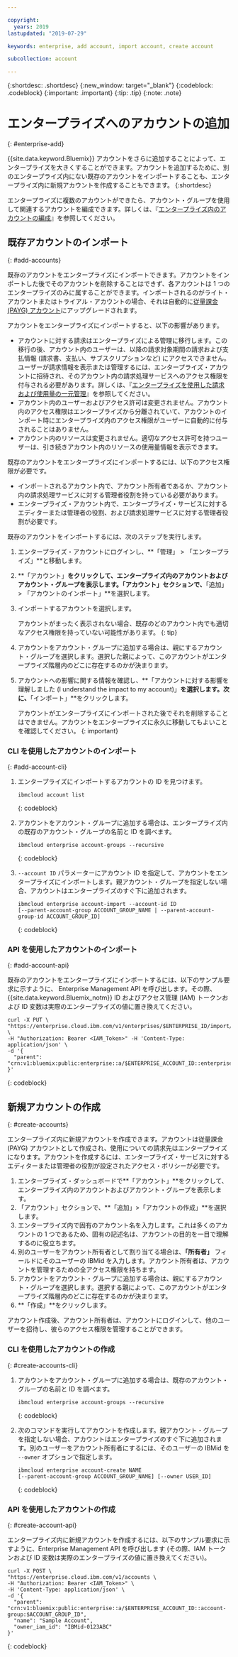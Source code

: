 ```yaml
---

copyright:
  years: 2019
lastupdated: "2019-07-29"

keywords: enterprise, add account, import account, create account

subcollection: account

---
```


{:shortdesc: .shortdesc}
{:new_window: target="_blank"}
{:codeblock: .codeblock}
{:important: .important}
{:tip: .tip}
{:note: .note}

# エンタープライズへのアカウントの追加
{: #enterprise-add}

{{site.data.keyword.Bluemix}} アカウントをさらに追加することによって、エンタープライズを大きくすることができます。アカウントを追加するために、別のエンタープライズ内にない既存のアカウントをインポートすることも、エンタープライズ内に新規アカウントを作成することもできます。
{:shortdesc}

エンタープライズに複数のアカウントができたら、アカウント・グループを使用して関連するアカウントを編成できます。詳しくは、『[エンタープライズ内のアカウントの編成](/docs/account?topic=account-enterprise-organize)』を参照してください。

## 既存アカウントのインポート
{: #add-accounts}

既存のアカウントをエンタープライズにインポートできます。アカウントをインポートした後でそのアカウントを削除することはできず、各アカウントは 1 つのエンタープライズのみに属することができます。インポートされるのがライト・アカウントまたはトライアル・アカウントの場合、それは自動的に[従量課金 (PAYG) アカウント](/docs/account?topic=account-accounts)にアップグレードされます。

アカウントをエンタープライズにインポートすると、以下の影響があります。
* アカウントに対する請求はエンタープライズによる管理に移行します。この移行の後、アカウント内のユーザーは、以降の請求対象期間の請求および支払情報 (請求書、支払い、サブスクリプションなど) にアクセスできません。ユーザーが請求情報を表示または管理するには、エンタープライズ・アカウントに招待され、そのアカウント内の請求処理サービスへのアクセス権限を付与される必要があります。詳しくは、『[エンタープライズを使用した請求および使用量の一元管理](/docs/billing-usage?topic=billing-usage-enterprise)』を参照してください。
* アカウント内のユーザーおよびアクセス許可は変更されません。アカウント内のアクセス権限はエンタープライズから分離されていて、アカウントのインポート時にエンタープライズ内のアクセス権限がユーザーに自動的に付与されることはありません。
* アカウント内のリソースは変更されません。適切なアクセス許可を持つユーザーは、引き続きアカウント内のリソースの使用量情報を表示できます。

既存のアカウントをエンタープライズにインポートするには、以下のアクセス権限が必要です。

   * インポートされるアカウント内で、アカウント所有者であるか、アカウント内の請求処理サービスに対する管理者役割を持っている必要があります。
   * エンタープライズ・アカウント内で、エンタープライズ・サービスに対するエディターまたは管理者の役割、および請求処理サービスに対する管理者役割が必要です。

既存のアカウントをインポートするには、次のステップを実行します。

1. エンタープライズ・アカウントにログインし、**「管理」 > 「エンタープライズ」**と移動します。
1. **「アカウント」**をクリックして、エンタープライズ内のアカウントおよびアカウント・グループを表示します。「アカウント」セクションで、**「追加」 > 「アカウントのインポート」**を選択します。
1. インポートするアカウントを選択します。

   アカウントがまったく表示されない場合、既存のどのアカウント内でも適切なアクセス権限を持っていない可能性があります。
   {: tip}
1. アカウントをアカウント・グループに追加する場合は、親にするアカウント・グループを選択します。選択した親によって、このアカウントがエンタープライズ階層内のどこに存在するのかが決まります。
1. アカウントへの影響に関する情報を確認し、**「アカウントに対する影響を理解しました (I understand the impact to my account)」**を選択します。次に、**「インポート」**をクリックします。

   アカウントがエンタープライズにインポートされた後でそれを削除することはできません。アカウントをエンタープライズに永久に移動してもよいことを確認してください。
   {: important}

### CLI を使用したアカウントのインポート
{: #add-account-cli}

1. エンタープライズにインポートするアカウントの ID を見つけます。

   ```
   ibmcloud account list
   ```
   {: codeblock}
1. アカウントをアカウント・グループに追加する場合は、エンタープライズ内の既存のアカウント・グループの名前と ID を調べます。

   ```
   ibmcloud enterprise account-groups --recursive
   ```
   {: codeblock}
1. `--account ID` パラメーターにアカウント ID を指定して、アカウントをエンタープライズにインポートします。親アカウント・グループを指定しない場合、アカウントはエンタープライズのすぐ下に追加されます。

   ```
   ibmcloud enterprise account-import --account-id ID
   [--parent-account-group ACCOUNT_GROUP_NAME | --parent-account-group-id ACCOUNT_GROUP_ID]
   ```
   {: codeblock}

### API を使用したアカウントのインポート
{: #add-account-api}

既存のアカウントをエンタープライズにインポートするには、以下のサンプル要求に示すように、<!-- [Enterprise Management API](https://{DomainName}/apidocs/enterprise-apis/enterprise#import-an-account-into-an-enterprise){: external}--> Enterprise Management API を呼び出します。その際、{{site.data.keyword.Bluemix_notm}} ID およびアクセス管理 (IAM) トークンおよび ID 変数は実際のエンタープライズの値に置き換えてください。

```
curl -X PUT \
"https://enterprise.cloud.ibm.com/v1/enterprises/$ENTERPRISE_ID/import/accounts/$ACCOUNT_ID" \
-H "Authorization: Bearer <IAM_Token>" -H 'Content-Type: application/json' \
-d '{
  "parent": "crn:v1:bluemix:public:enterprise::a/$ENTERPRISE_ACCOUNT_ID::enterprise:$ENTERPRISE_ID"
}'
```
{: codeblock}

## 新規アカウントの作成
{: #create-accounts}

エンタープライズ内に新規アカウントを作成できます。アカウントは従量課金 (PAYG) アカウントとして作成され、使用についての請求先はエンタープライズになります。アカウントを作成するには、エンタープライズ・サービスに対するエディターまたは管理者の役割が設定されたアクセス・ポリシーが必要です。

1. エンタープライズ・ダッシュボードで**「アカウント」**をクリックして、エンタープライズ内のアカウントおよびアカウント・グループを表示します。
1. 「アカウント」セクションで、**「追加」>「アカウントの作成」**を選択します。
1. エンタープライズ内で固有のアカウント名を入力します。これは多くのアカウントの 1 つであるため、固有の記述名は、アカウントの目的を一目で理解するのに役立ちます。
1. 別のユーザーをアカウント所有者として割り当てる場合は、**「所有者」** フィールドにそのユーザーの IBMid を入力します。アカウント所有者は、アカウントを管理するための全アクセス権限を持ちます。
1. アカウントをアカウント・グループに追加する場合は、親にするアカウント・グループを選択します。選択する親によって、このアカウントがエンタープライズ階層内のどこに存在するのかが決まります。
1. **「作成」**をクリックします。

アカウント作成後、アカウント所有者は、アカウントにログインして、他のユーザーを招待し、彼らのアクセス権限を管理することができます。

### CLI を使用したアカウントの作成
{: #create-accounts-cli}

1. アカウントをアカウント・グループに追加する場合は、既存のアカウント・グループの名前と ID を調べます。

   ```
   ibmcloud enterprise account-groups --recursive
   ```
   {: codeblock}
1. 次のコマンドを実行してアカウントを作成します。親アカウント・グループを指定しない場合、アカウントはエンタープライズのすぐ下に追加されます。別のユーザーをアカウント所有者にするには、そのユーザーの IBMid を `--owner` オプションで指定します。

   ```
   ibmcloud enterprise account-create NAME
   [--parent-account-group ACCOUNT_GROUP_NAME] [--owner USER_ID]
   ```
   {: codeblock}

### API を使用したアカウントの作成
{: #create-account-api}

エンタープライズ内に新規アカウントを作成するには、以下のサンプル要求に示すように、Enterprise Management API を呼び出します (その際、IAM トークンおよび ID 変数は実際のエンタープライズの値に置き換えてください)。<!-- For detailed information about the API, see [Enterprise Management API](https://{DomainName}/apidocs/enterprise-apis/enterprise#create-a-new-account-in-an-enterprise){: external}. -->

```
curl -X POST \
"https://enterprise.cloud.ibm.com/v1/accounts \
-H "Authorization: Bearer <IAM_Token>" \
-H 'Content-Type: application/json' \
-d '{
  "parent": "crn:v1:bluemix:public:enterprise::a/$ENTERPRISE_ACCOUNT_ID::account-group:$ACCOUNT_GROUP_ID",
  "name": "Sample Account",
  "owner_iam_id": "IBMid-0123ABC"
}'
```
{: codeblock}
